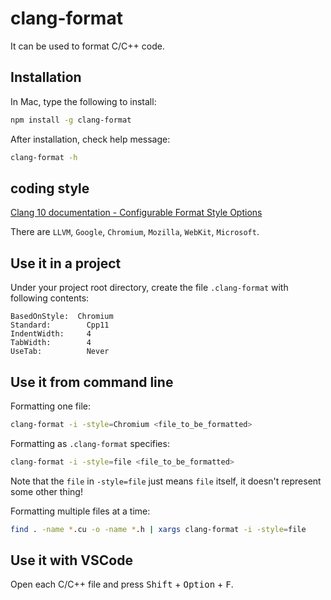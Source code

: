 # clang-format
It can be used to format C/C++ code.

## Installation
In Mac, type the following to install:
```sh
npm install -g clang-format
```
After installation, check help message:
```sh
clang-format -h
```

## coding style
[Clang 10 documentation - Configurable Format Style Options](https://clang.llvm.org/docs/ClangFormatStyleOptions.html#configurable-format-style-options)

There are `LLVM`, `Google`, `Chromium`, `Mozilla`, `WebKit`, `Microsoft`.

## Use it in a project
Under your project root directory, create the file `.clang-format` with following contents:

```
BasedOnStyle:  Chromium
Standard:        Cpp11
IndentWidth:     4   
TabWidth:        4   
UseTab:          Never 
```

## Use it from command line
Formatting one file:
```sh
clang-format -i -style=Chromium <file_to_be_formatted>
```
Formatting as `.clang-format` specifies:
```sh
clang-format -i -style=file <file_to_be_formatted>
```
Note that the `file` in `-style=file` just means `file` itself, it doesn't represent some other thing!

Formatting multiple files at a time:
```sh
find . -name *.cu -o -name *.h | xargs clang-format -i -style=file
```

## Use it with VSCode
Open each C/C++ file and press <kbd>Shift</kbd> + <kbd>Option</kbd> + <kbd>F</kbd>.

